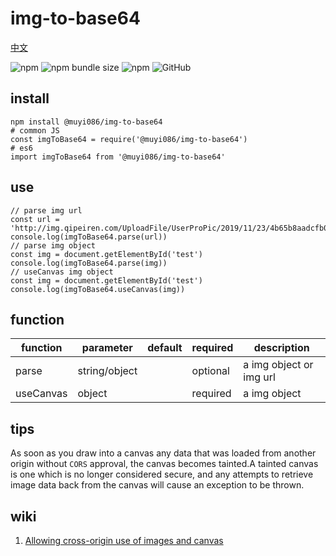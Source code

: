 # img-to-base64

[中文](https://github.com/MuYi086/npm_package/blob/master/img-to-base64/README-CN.md '中文')

![npm](https://img.shields.io/npm/v/@muyi086/img-to-base64) ![npm bundle size](https://img.shields.io/bundlephobia/min/@muyi086/img-to-base64) ![npm](https://img.shields.io/npm/dt/@muyi086/img-to-base64) ![GitHub](https://img.shields.io/github/license/MuYi086/npm_package)

## install
```SHELL
npm install @muyi086/img-to-base64
# common JS
const imgToBase64 = require('@muyi086/img-to-base64')
# es6
import imgToBase64 from '@muyi086/img-to-base64'
```

## use
```JS
// parse img url
const url = 'http://img.qipeiren.com/UploadFile/UserProPic/2019/11/23/4b65b8aadcfb0ac65a91.jpg'
console.log(imgToBase64.parse(url))
// parse img object
const img = document.getElementById('test')
console.log(imgToBase64.parse(img))
// useCanvas img object
const img = document.getElementById('test')
console.log(imgToBase64.useCanvas(img))
```

## function

function|parameter|default|required|description|
--|--|--|--|--|
parse|string/object||optional|a img object or img url|
useCanvas|object||required|a img object|


## tips
As soon as you draw into a canvas any data that was loaded from another origin without `CORS` approval, the canvas becomes tainted.A tainted canvas is one which is no longer considered secure, and any attempts to retrieve image data back from the canvas will cause an exception to be thrown.

## wiki
1. [Allowing cross-origin use of images and canvas](https://developer.mozilla.org/en-US/docs/Web/HTML/CORS_enabled_image 'Allowing cross-origin use of images and canvas')